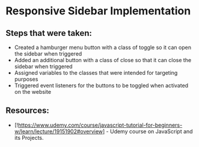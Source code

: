 # Responsive Sidebar Implementation

## Steps that were taken:

- Created a hamburger menu button with a class of toggle so it can open the sidebar when triggered
- Added an additional button with a class of close so that it can close the sidebar when triggered
- Assigned variables to the classes that were intended for targeting purposes
- Triggered event listeners for the buttons to be toggled when activated on the website

## Resources:
- [!https://www.udemy.com/course/javascript-tutorial-for-beginners-w/learn/lecture/19151902#overview] - Udemy course on JavaScript and its Projects.